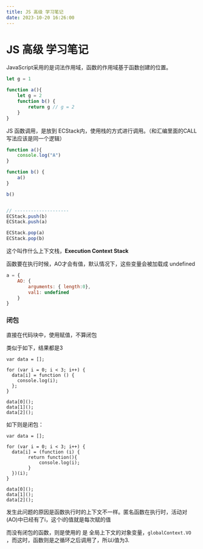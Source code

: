 ```yaml
---
title: JS 高级 学习笔记
date: 2023-10-20 16:26:00
---
```


# JS 高级 学习笔记


JavaScript采用的是词法作用域，函数的作用域基于函数创建的位置。

```javascript
let g = 1

function a(){
    let g = 2
    function b() {
        return g // g = 2 
    }
}
```
JS 函数调用，是放到 ECStack内，使用栈的方式进行调用。（和汇编里面的CALL写法应该是同一个逻辑）

```javascript
function a(){ 
    console.log("A")
}

function b() {
    a()
}

b()


// --------------------
ECStack.push(b)
ECStack.push(a)

ECStack.pop(a)
ECStack.pop(b)
```
这个叫作什么上下文栈，**Execution Context Stack**



函数要在执行时候，AO才会有值，默认情况下，这些变量会被加载成 undefined

```javascript
a = {
    AO: {
        arguments: { length:0},
        val1: undefined
    }
}
```


### 闭包
直接在代码块中，使用赋值，不算闭包

类似于如下，结果都是3

```Plain Text
var data = [];
 
for (var i = 0; i < 3; i++) {
  data[i] = function () {
    console.log(i);
  };
}
 
data[0]();
data[1]();
data[2]();
```
如下则是闭包：

```Plain Text
var data = [];
 
for (var i = 0; i < 3; i++) {
  data[i] = (function (i) {
        return function(){
            console.log(i);
        }
  })(i);
}
 
data[0]();
data[1]();
data[2]();
```
发生此问题的原因是函数执行时的上下文不一样。匿名函数在执行时，活动对(AO)中已经有了i，这个i的值就是每次赋的值



而没有闭包的函数，则是使用的 是 全局上下文的对象变量，`globalContext.VO` ，而这时，函数则是之循环之后调用了，所以i值为3.